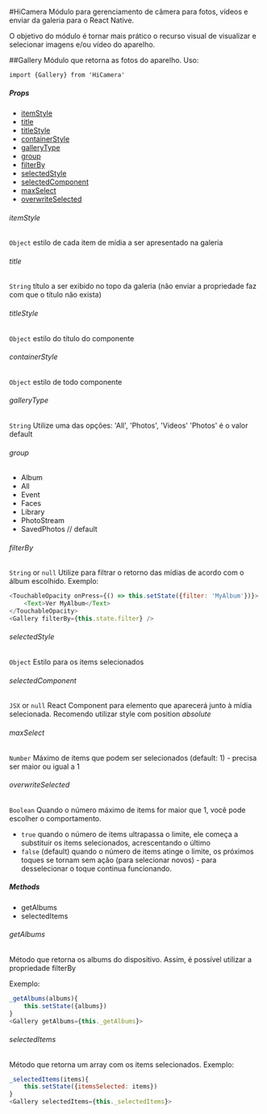 #HiCamera
Módulo para gerenciamento de câmera para fotos, vídeos e enviar da galeria para o React Native.

O objetivo do módulo é tornar mais prático o recurso visual de visualizar e selecionar imagens e/ou vídeo do aparelho.

##Gallery
Módulo que retorna as fotos do aparelho. Uso:
```
import {Gallery} from 'HiCamera'
```

##### Props
* [itemStyle](#itemStyle)
* [title](#title)
* [titleStyle](#titleStyle)
* [containerStyle](#containerStyle)
* [galleryType](#galleryType)
* [group](#group)
* [filterBy](#filterBy)
* [selectedStyle](#selectedStyle)
* [selectedComponent](#selectedComponent)
* [maxSelect](#maxSelect)
* [overwriteSelected](#overwriteSelected)


###### itemStyle
`Object` estilo de cada item de mídia a ser apresentado na galeria

###### title
`String` título a ser exibido no topo da galeria (não enviar a propriedade faz com que o título não exista)

###### titleStyle
`Object` estilo do título do componente

###### containerStyle
`Object` estilo de todo componente

###### galleryType
`String` Utilize uma das opções: 'All', 'Photos', 'Videos'
'Photos' é o valor default

###### group
- Album
- All
- Event
- Faces
- Library
- PhotoStream
- SavedPhotos // default

###### filterBy
`String` or `null` Utilize para filtrar o retorno das mídias de acordo com o álbum escolhido.
Exemplo:
```javascript
<TouchableOpacity onPress={() => this.setState({filter: 'MyAlbum'})}>
    <Text>Ver MyAlbum</Text>
</TouchableOpacity>
<Gallery filterBy={this.state.filter} />
```

###### selectedStyle
`Object` Estilo para os items selecionados

###### selectedComponent
`JSX` or `null`
React Component para elemento que aparecerá junto à mídia selecionada.
Recomendo utilizar style com position *absolute*

###### maxSelect
`Number` Máximo de items que podem ser selecionados (default: 1) - precisa ser maior ou igual a 1

###### overwriteSelected
`Boolean` Quando o número máximo de items for maior que 1, você pode escolher o comportamento. 
- `true` quando o número de items ultrapassa o limite, ele começa a substituir os items selecionados, acrescentando o último
- `false` (default) quando o número de items atinge o limite, os próximos toques se tornam sem ação (para selecionar novos) - para desselecionar o toque continua funcionando.

##### Methods
* getAlbums
* selectedItems

###### getAlbums
Método que retorna os albums do dispositivo. Assim, é possível utilizar a propriedade filterBy

Exemplo:
```javascript
_getAlbums(albums){
    this.setState({albums})
}
<Gallery getAlbums={this._getAlbums}>
```

###### selectedItems
Método que retorna um array com os items selecionados.
Exemplo:
```javascript
_selectedItems(items){
    this.setState({itemsSelected: items})
}
<Gallery selectedItems={this._selectedItems}>
```


